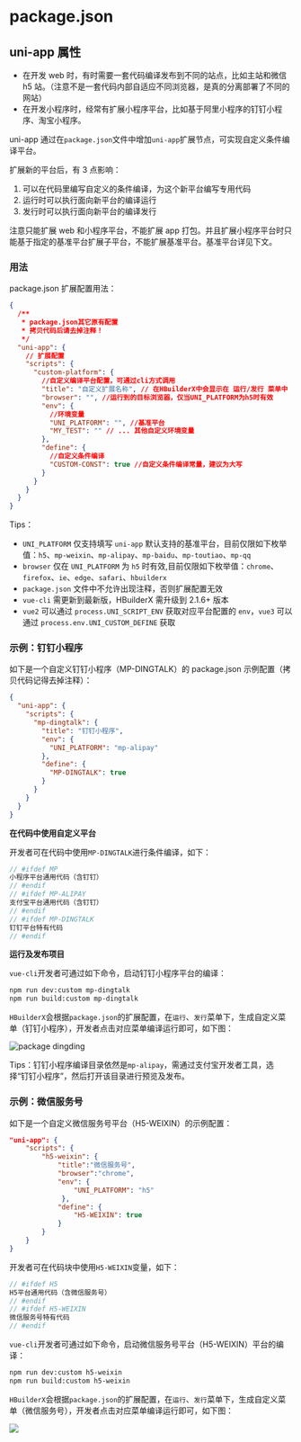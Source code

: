 # package.json

## uni-app 属性

- 在开发 web 时，有时需要一套代码编译发布到不同的站点，比如主站和微信 h5 站。（注意不是一套代码内部自适应不同浏览器，是真的分离部署了不同的网站）
- 在开发小程序时，经常有扩展小程序平台，比如基于阿里小程序的钉钉小程序、淘宝小程序。

uni-app 通过在`package.json`文件中增加`uni-app`扩展节点，可实现自定义条件编译平台。

扩展新的平台后，有 3 点影响：

1. 可以在代码里编写自定义的条件编译，为这个新平台编写专用代码
2. 运行时可以执行面向新平台的编译运行
3. 发行时可以执行面向新平台的编译发行

注意只能扩展 web 和小程序平台，不能扩展 app 打包。并且扩展小程序平台时只能基于指定的基准平台扩展子平台，不能扩展基准平台。基准平台详见下文。

### 用法

package.json 扩展配置用法：

```json
{
  /**
   * package.json其它原有配置
   * 拷贝代码后请去掉注释！
   */
  "uni-app": {
    // 扩展配置
    "scripts": {
      "custom-platform": {
        //自定义编译平台配置，可通过cli方式调用
        "title": "自定义扩展名称", // 在HBuilderX中会显示在 运行/发行 菜单中
        "browser": "", //运行到的目标浏览器，仅当UNI_PLATFORM为h5时有效
        "env": {
          //环境变量
          "UNI_PLATFORM": "", //基准平台
          "MY_TEST": "" // ... 其他自定义环境变量
        },
        "define": {
          //自定义条件编译
          "CUSTOM-CONST": true //自定义条件编译常量，建议为大写
        }
      }
    }
  }
}
```

Tips：

- `UNI_PLATFORM` 仅支持填写 `uni-app` 默认支持的基准平台，目前仅限如下枚举值：`h5`、`mp-weixin`、`mp-alipay`、`mp-baidu`、`mp-toutiao`、`mp-qq`
- `browser` 仅在 `UNI_PLATFORM` 为 `h5` 时有效,目前仅限如下枚举值：`chrome`、`firefox`、`ie`、`edge`、`safari`、`hbuilderx`
- `package.json` 文件中不允许出现注释，否则扩展配置无效
- `vue-cli` 需更新到最新版，HBuilderX 需升级到 2.1.6+ 版本
- `vue2` 可以通过 `process.UNI_SCRIPT_ENV` 获取对应平台配置的 `env`，`vue3` 可以通过 `process.env.UNI_CUSTOM_DEFINE` 获取

### 示例：钉钉小程序

如下是一个自定义钉钉小程序（MP-DINGTALK）的 package.json 示例配置（拷贝代码记得去掉注释）：

```json
{
  "uni-app": {
    "scripts": {
      "mp-dingtalk": {
        "title": "钉钉小程序",
        "env": {
          "UNI_PLATFORM": "mp-alipay"
        },
        "define": {
          "MP-DINGTALK": true
        }
      }
    }
  }
}
```

**在代码中使用自定义平台**

开发者可在代码中使用`MP-DINGTALK`进行条件编译，如下：

```javascript
// #ifdef MP
小程序平台通用代码（含钉钉）
// #endif
// #ifdef MP-ALIPAY
支付宝平台通用代码（含钉钉）
// #endif
// #ifdef MP-DINGTALK
钉钉平台特有代码
// #endif
```

**运行及发布项目**

`vue-cli`开发者可通过如下命令，启动钉钉小程序平台的编译：

```bash
npm run dev:custom mp-dingtalk
npm run build:custom mp-dingtalk
```

`HBuilderX`会根据`package.json`的扩展配置，在`运行`、`发行`菜单下，生成自定义菜单（钉钉小程序），开发者点击对应菜单编译运行即可，如下图：

![package dingding](https://img.cdn.aliyun.dcloud.net.cn/guide/uniapp/package-dingding.png)

Tips：钉钉小程序编译目录依然是`mp-alipay`，需通过支付宝开发者工具，选择“钉钉小程序”，然后打开该目录进行预览及发布。

### 示例：微信服务号

如下是一个自定义微信服务号平台（H5-WEIXIN）的示例配置：

```json
"uni-app": {
    "scripts": {
        "h5-weixin": {
            "title":"微信服务号",
            "browser":"chrome",
            "env": {
                "UNI_PLATFORM": "h5"
             },
            "define": {
                "H5-WEIXIN": true
            }
        }
    }
}
```

开发者可在代码块中使用`H5-WEIXIN`变量，如下：

```js
// #ifdef H5
H5平台通用代码（含微信服务号）
// #endif
// #ifdef H5-WEIXIN
微信服务号特有代码
// #endif
```

`vue-cli`开发者可通过如下命令，启动微信服务号平台（H5-WEIXIN）平台的编译：

```bash
npm run dev:custom h5-weixin
npm run build:custom h5-weixin
```

`HBuilderX`会根据`package.json`的扩展配置，在`运行`、`发行`菜单下，生成自定义菜单（微信服务号），开发者点击对应菜单编译运行即可，如下图：

![](https://img.cdn.aliyun.dcloud.net.cn/guide/uniapp/package-h5-weixin.png)
